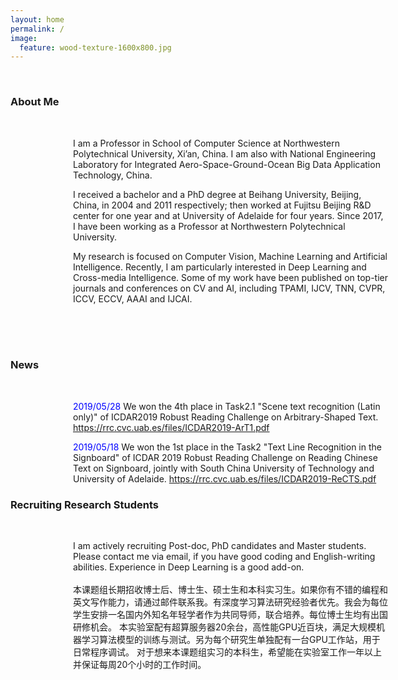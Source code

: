 ```yaml
---
layout: home
permalink: /
image:
  feature: wood-texture-1600x800.jpg
---
```

<br/>
<div class="tiles" style="clear:both">
  <div class="nullborder"></div>
  <h3 class="newtitle newnews" style="position:center">About Me</h3>
</div>
<div class="tiles">
<br/>
<div class="tile" style="clear:both ;position:relative;left:100px">
  <p class="post-excerpt_" >I am a Professor in School of Computer Science at Northwestern Polytechnical University, Xi’an, China. I am also with National Engineering Laboratory for Integrated Aero-Space-Ground-Ocean Big Data Application Technology, China.</p>
</div><!-- /.tile -->

<div class="tile" style="clear:both ;position:relative;left:100px">
  <p class="post-excerpt_" >I received a bachelor and a PhD degree at Beihang University, Beijing, China, in 2004 and 2011 respectively; then worked at Fujitsu Beijing R&D center for one year and at University of Adelaide for four years. Since 2017, I have been working as a Professor at Northwestern Polytechnical University. </p>
</div><!-- /.tile -->
<div class="tile" style="clear:both ;position:relative;left:100px">
  <p class="post-excerpt_" >My research is focused on Computer Vision, Machine Learning and Artificial Intelligence. Recently, I am particularly interested in Deep Learning and Cross-media Intelligence. Some of my work have been published on top-tier journals and conferences on CV and AI, including TPAMI, IJCV, TNN, CVPR, ICCV, ECCV, AAAI and IJCAI.</p>
  <br/>
</div><!-- /.tile -->
<br/>
<br/>
<!-- news -->
<div class="tiles" style="clear:both">
  <div class="nullborder"></div>
  <h3 class="newtitle newnews" style="position:center">News</h3>
</div>
<div class="tiles">
<!-- news -->
<br/>
<div class="tiles">
<div class="tile" style="clear:both ;position:relative;left:100px">
  <p class="post-excerpt_" > <font color="blue">2019/05/28</font> We won the 4th place in Task2.1 "Scene text recognition (Latin only)" of ICDAR2019 Robust Reading Challenge on Arbitrary-Shaped Text. <a href="http://www.yahoo.com">https://rrc.cvc.uab.es/files/ICDAR2019-ArT1.pdf</a></p>
</div><!-- /.tile -->
<div class="tile" style="clear:both ;position:relative;left:100px">
  <p class="post-excerpt_" > <font color="blue">2019/05/18</font> We won the 1st place in the Task2 "Text Line Recognition in the Signboard" of ICDAR 2019 Robust Reading Challenge on Reading Chinese Text on Signboard, jointly with South China University of Technology and University of Adelaide. <a href="https://rrc.cvc.uab.es/files/ICDAR2019-ReCTS.pdf">https://rrc.cvc.uab.es/files/ICDAR2019-ReCTS.pdf</a></p>
</div><!-- /.tile -->
<!-- Recruiting Research Students -->
<div class="tiles" style="clear:both">
  <div class="nullborder"></div>
  <h3 class="newtitle newnews" style="position:center">Recruiting Research Students</h3>
</div>
<div class="tiles">
<br/>
<div class="tile" style="clear:both ;position:relative;left:100px">
  <p class="post-excerpt_">
I am actively recruiting Post-doc, PhD candidates and Master students. Please contact me via email, if you have good coding and English-writing abilities. Experience in Deep Learning is a good add-on. 
<br/>
<br/>
本课题组长期招收博士后、博士生、硕士生和本科实习生。如果你有不错的编程和英文写作能力，请通过邮件联系我。有深度学习算法研究经验者优先。我会为每位学生安排一名国内外知名年轻学者作为共同导师，联合培养。每位博士生均有出国研修机会。
本实验室配有超算服务器20余台，高性能GPU近百块，满足大规模机器学习算法模型的训练与测试。另为每个研究生单独配有一台GPU工作站，用于日常程序调试。
对于想来本课题组实习的本科生，希望能在实验室工作一年以上并保证每周20个小时的工作时间。</p>
</div><!-- /.tile -->

</div><!-- /.tiles -->
